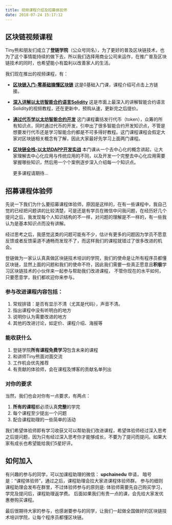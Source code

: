 ```yaml
---
title: 视频课程介绍及招募体验师
date: 2018-07-24 15:17:12
---
```


## 区块链视频课程

Tiny熊和朋友们成立了**登链学院**（公众号同名），为了更好的普及区块链技术，也为了这个事情能持续的做下去，所以我们选择用商业公司来运作，在推广普及区块链技术的同时，也希望能小有盈利以改善家人的生活。

我们现在推出的视频课程，有：
* **[区块链入门-零基础搞懂区块链](https://wiki.learnblockchain.cn/course/beginner.html)**
  这是0基础入门课，课程介绍可点击上方链接。

* **[深入详解以太坊智能合约语言Solidity](https://wiki.learnblockchain.cn/course/solidity.html)**
  这是市面上最深入的讲解智能合约语言Solidity的视频教程，还在更新中，预购从速，更新完之后提价。


* **[通过代币学以太坊智能合约开发](https://wiki.learnblockchain.cn/course/token.html)**
  这门课程囊括发行代币（token），众筹的所有知识点，同时通过代币的开发，引申出了很多智能合约开发知识点，不管是想要发行代币还是学习智能合约都是不可多得好教程。这门课程课程会假定大家对区块链相关概念有了解，因此大家最好先学习上面两门课程。

* **[区块链全栈-以太坊DAPP开发实战](https://wiki.learnblockchain.cn/course/dapp.html)**
  本门课从一个去中心化的概念讲起，让大家理解去中心化应用与传统应用的不同，以及开发一个完整去中心化应用需要掌握哪些知识，然后用一个个案例逐步深入介绍每一个知识点。

  更多课程请期待...


## 招募课程体验师

先说一下我们为什么要招募课程体验师，原因是这样的，在有一些课程中，我自己觉的已经把问题讲的比较清楚，可是还是有学员在微信中问我问题，在经历好几个提问之后，我发现每个人知识结构的不一样，对问题的理解是不一样的，有一些我认为是基本知识点而没有讲解。

经过思考之后，我感觉这类的问题可能有不少，估计有更多的问题因为学员不愿意反馈或者反馈渠道不通畅而发现不了，而这样我们的课程就错过了很多改进的机会。

登链做为一家认认真真做区块链技术培训的学院，我们的使命是让所有程序员都懂区块链，显然上面的问题和我们的使命不符，因此我们需要一些真正愿意且**积极**学习区块链技术的小伙伴来一起参与帮助我们改进课程， 不管你现在的水平如何，只要愿意学，我们都欢迎你来参与。

### 参与改进课程内容包括：
1. 常规排错：是否有显示不清（尤其是代码），声音不清。
2. 指出课程中没有听明白的地方
3. 说明你认为需要改进的地方
4. 其他的改进讨论，如定价、课程介绍、海报等


### 能收获什么
1. 登链学院**所有课程免费学习**包含未来的课程
2. 和讲师Tiny熊面对面交流
3. 工作机会优先推荐
4. 有贡献的体验师，会在课程及博客的贡献名单列出

### 对你的要求

当然，我们也会对你有一点要求，有两点：
1. **所有的课程**都必须认真**完整**的学完
2. 每个课程至少提出一个问题
3. 配合课程助理的一些简单的活动

我们希望体验师即有学习收获又可以帮助我们改进课程，希望体验师经过深入思考之后提问题，因为只有经过深入思考你才能够成长，不要为了提问而提问。如果大家有成长也希望能给我们5星好评。


## 如何加入

有兴趣的参与的同学，可以加课程助理的微信： **upchainedu** 申请， 暗号是：“课程体验师”，通过之后，课程助理会拉大家进课程体验师群。
参与的细则课程助理会发布在群里，不过体验师参与的原则是: 体验师需要先自己购买学习，学完及提问后，课程助理返学费。
后面如果我们有贵一点的课，会先给大家发优惠劵购买课程。


最后很期待大家的参与，也感谢要参与的同学，让我们一起做全国做好的区块链技术培训学院，让每个程序员都懂区块链。
